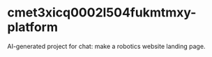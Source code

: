 # cmet3xicq0002l504fukmtmxy-platform
AI-generated project for chat: make a robotics website landing page.
